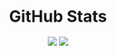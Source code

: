 <div align="center">
<h1>GitHub Stats</h1>
<img style="inline-block" src="https://github-readme-stats.vercel.app/api?username=dontna&show_icons=true&line_height=27&count_private=false"> 
<img style="inline-block" src="https://github-readme-stats.vercel.app/api/top-langs/?username=dontna&&langs_count=3">
